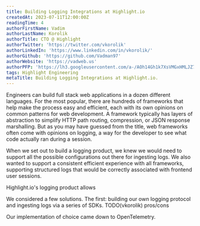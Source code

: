 ```yaml
---
title: Building Logging Integrations at Highlight.io
createdAt: 2023-07-11T12:00:00Z
readingTime: 4
authorFirstName: Vadim
authorLastName: Korolik
authorTitle: CTO @ Highlight 
authorTwitter: 'https://twitter.com/vkorolik'
authorLinkedIn: 'https://www.linkedin.com/in/vkorolik/'
authorGithub: 'https://github.com/Vadman97'
authorWebsite: 'https://vadweb.us'
authorPFP: 'https://lh3.googleusercontent.com/a-/AOh14Gh1k7XsVMGxHMLJZ7qesyddqn1y4EKjfbodEYiY=s96-c'
tags: Highlight Engineering
metaTitle: Building Logging Integrations at Highlight.io.
---
```


Engineers can build full stack web applications in a dozen different languages. For the most popular, there are hundreds of frameworks that help make the process easy and efficient, each with its own opinions on common patterns for web development. A framework typically has layers of abstraction to simplify HTTP path routing, compression, or JSON response marshalling. But as you may have guessed from the title, web frameworks often come with opinions on logging, a way for the developer to see what code actually ran during a session.

When we set out to build a logging product, we knew we would need to support all the possible configurations out there for ingesting logs. We also wanted to support a consistent efficient experience with all frameworks, supporting structured logs that would be correctly associated with frontend user sessions.

Highlight.io's logging product allows 

We considered a few solutions. The first: building our own logging protocol and ingesting logs via a series of SDKs.
TODO(vkorolik) pros/cons

Our implementation of choice came down to OpenTelemetry. 

